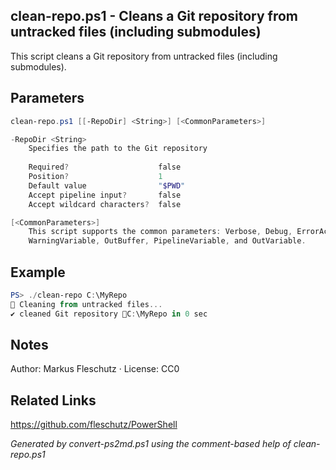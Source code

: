 ## clean-repo.ps1 - Cleans a Git repository from untracked files (including submodules)

This script cleans a Git repository from untracked files (including submodules).

## Parameters
```powershell
clean-repo.ps1 [[-RepoDir] <String>] [<CommonParameters>]

-RepoDir <String>
    Specifies the path to the Git repository
    
    Required?                    false
    Position?                    1
    Default value                "$PWD"
    Accept pipeline input?       false
    Accept wildcard characters?  false

[<CommonParameters>]
    This script supports the common parameters: Verbose, Debug, ErrorAction, ErrorVariable, WarningAction, 
    WarningVariable, OutBuffer, PipelineVariable, and OutVariable.
```

## Example
```powershell
PS> ./clean-repo C:\MyRepo
🧹 Cleaning from untracked files...
✔️ cleaned Git repository 📂C:\MyRepo in 0 sec

```

## Notes
Author: Markus Fleschutz · License: CC0

## Related Links
https://github.com/fleschutz/PowerShell

*Generated by convert-ps2md.ps1 using the comment-based help of clean-repo.ps1*
